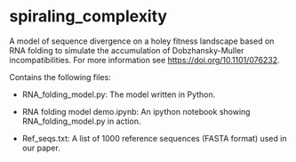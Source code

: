 # spiraling_complexity

A model of sequence divergence on a holey fitness landscape based on RNA folding to simulate the accumulation of Dobzhansky-Muller incompatibilities. For more information see https://doi.org/10.1101/076232.

Contains the following files:

+ RNA_folding_model.py: The model written in Python.

+ RNA folding model demo.ipynb: An ipython notebook showing RNA_folding_model.py in action.  

+ Ref_seqs.txt: A list of 1000 reference sequences (FASTA format) used in our paper.
